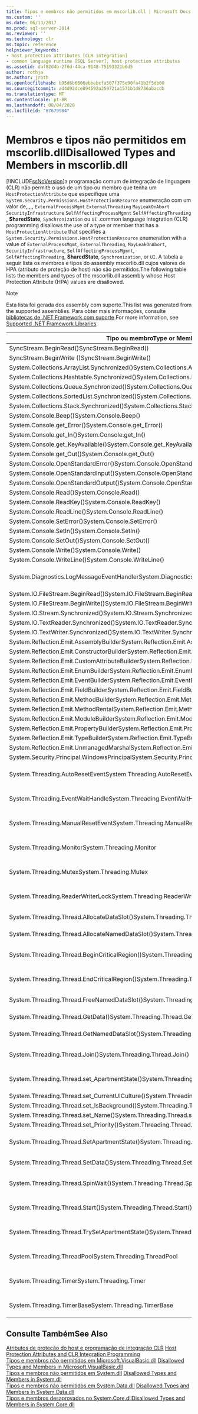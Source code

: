 ```yaml
---
title: Tipos e membros não permitidos em mscorlib.dll | Microsoft Docs
ms.custom: ''
ms.date: 06/13/2017
ms.prod: sql-server-2014
ms.reviewer: ''
ms.technology: clr
ms.topic: reference
helpviewer_keywords:
- host protection attributes [CLR integration]
- common language runtime [SQL Server], host protection attributes
ms.assetid: daf82d4b-2f6d-44ca-9148-75193321b6d5
author: rothja
ms.author: jroth
ms.openlocfilehash: b95d6b6606ebbebcfa507f375e90fa41b2f5db00
ms.sourcegitcommit: ad4d92dce894592a259721a1571b1d8736abacdb
ms.translationtype: MT
ms.contentlocale: pt-BR
ms.lasthandoff: 08/04/2020
ms.locfileid: "87679984"
---
```

# <a name="disallowed-types-and-members-in-mscorlibdll"></a><span data-ttu-id="698af-102">Membros e tipos não permitidos em mscorlib.dll</span><span class="sxs-lookup"><span data-stu-id="698af-102">Disallowed Types and Members in mscorlib.dll</span></span>
  [!INCLUDE[ssNoVersion](../../includes/ssnoversion-md.md)]<span data-ttu-id="698af-103">a programação comum de integração de linguagem (CLR) não permite o uso de um tipo ou membro que tenha um `HostProtectionAttribute` que especifique uma `System.Security.Permissions.HostProtectionResource` enumeração com um valor de,,,,, `ExternalProcessMgmt` `ExternalThreading` `MayLeakOnAbort` `SecurityInfrastructure` `SelfAffectingProcessMgmnt` `SelfAffectingThreading` , **SharedState**, `Synchronization` ou `UI` .</span><span class="sxs-lookup"><span data-stu-id="698af-103">common language integration (CLR) programming disallows the use of a type or member that has a `HostProtectionAttribute` that specifies a `System.Security.Permissions.HostProtectionResource` enumeration with a value of `ExternalProcessMgmt`, `ExternalThreading`, `MayLeakOnAbort`, `SecurityInfrastructure`, `SelfAffectingProcessMgmnt`, `SelfAffectingThreading`, **SharedState**, `Synchronization`, or `UI`.</span></span> <span data-ttu-id="698af-104">A tabela a seguir lista os membros e tipos do assembly mscorlib.dll cujos valores de HPA (atributo de proteção de host) não são permitidos.</span><span class="sxs-lookup"><span data-stu-id="698af-104">The following table lists the members and types of the mscorlib.dll assembly whose Host Protection Attribute (HPA) values are disallowed.</span></span>  
  
> [!NOTE]  
>  <span data-ttu-id="698af-105">Esta lista foi gerada dos assembly com suporte.</span><span class="sxs-lookup"><span data-stu-id="698af-105">This list was generated from the supported assemblies.</span></span> <span data-ttu-id="698af-106">Para obter mais informações, consulte [bibliotecas de .NET Framework com suporte](../clr-integration/database-objects/supported-net-framework-libraries.md).</span><span class="sxs-lookup"><span data-stu-id="698af-106">For more information, see [Supported .NET Framework Libraries](../clr-integration/database-objects/supported-net-framework-libraries.md).</span></span>  
  
|<span data-ttu-id="698af-107">Tipo ou membro</span><span class="sxs-lookup"><span data-stu-id="698af-107">Type or Member</span></span>|<span data-ttu-id="698af-108">Valor(es) de HPA</span><span class="sxs-lookup"><span data-stu-id="698af-108">HPA Value(s)</span></span>|  
|--------------------|--------------------|  
|<span data-ttu-id="698af-109">SyncStream.BeginRead()</span><span class="sxs-lookup"><span data-stu-id="698af-109">SyncStream.BeginRead()</span></span>|<span data-ttu-id="698af-110">ExternalThreading</span><span class="sxs-lookup"><span data-stu-id="698af-110">ExternalThreading</span></span>|  
|<span data-ttu-id="698af-111">SyncStream.BeginWrite ()</span><span class="sxs-lookup"><span data-stu-id="698af-111">SyncStream.BeginWrite()</span></span>|<span data-ttu-id="698af-112">ExternalThreading</span><span class="sxs-lookup"><span data-stu-id="698af-112">ExternalThreading</span></span>|  
|<span data-ttu-id="698af-113">System.Collections.ArrayList.Synchronized()</span><span class="sxs-lookup"><span data-stu-id="698af-113">System.Collections.ArrayList.Synchronized()</span></span>|<span data-ttu-id="698af-114">Sincronização</span><span class="sxs-lookup"><span data-stu-id="698af-114">Synchronization</span></span>|  
|<span data-ttu-id="698af-115">System.Collections.Hashtable.Synchronized()</span><span class="sxs-lookup"><span data-stu-id="698af-115">System.Collections.Hashtable.Synchronized()</span></span>|<span data-ttu-id="698af-116">Sincronização</span><span class="sxs-lookup"><span data-stu-id="698af-116">Synchronization</span></span>|  
|<span data-ttu-id="698af-117">System.Collections.Queue.Synchronized()</span><span class="sxs-lookup"><span data-stu-id="698af-117">System.Collections.Queue.Synchronized()</span></span>|<span data-ttu-id="698af-118">Sincronização</span><span class="sxs-lookup"><span data-stu-id="698af-118">Synchronization</span></span>|  
|<span data-ttu-id="698af-119">System.Collections.SortedList.Synchronized()</span><span class="sxs-lookup"><span data-stu-id="698af-119">System.Collections.SortedList.Synchronized()</span></span>|<span data-ttu-id="698af-120">Sincronização</span><span class="sxs-lookup"><span data-stu-id="698af-120">Synchronization</span></span>|  
|<span data-ttu-id="698af-121">System.Collections.Stack.Synchronized()</span><span class="sxs-lookup"><span data-stu-id="698af-121">System.Collections.Stack.Synchronized()</span></span>|<span data-ttu-id="698af-122">Sincronização</span><span class="sxs-lookup"><span data-stu-id="698af-122">Synchronization</span></span>|  
|<span data-ttu-id="698af-123">System.Console.Beep()</span><span class="sxs-lookup"><span data-stu-id="698af-123">System.Console.Beep()</span></span>|<span data-ttu-id="698af-124">UI</span><span class="sxs-lookup"><span data-stu-id="698af-124">UI</span></span>|  
|<span data-ttu-id="698af-125">System.Console.get_Error()</span><span class="sxs-lookup"><span data-stu-id="698af-125">System.Console.get_Error()</span></span>|<span data-ttu-id="698af-126">UI</span><span class="sxs-lookup"><span data-stu-id="698af-126">UI</span></span>|  
|<span data-ttu-id="698af-127">System.Console.get_In()</span><span class="sxs-lookup"><span data-stu-id="698af-127">System.Console.get_In()</span></span>|<span data-ttu-id="698af-128">UI</span><span class="sxs-lookup"><span data-stu-id="698af-128">UI</span></span>|  
|<span data-ttu-id="698af-129">System.Console.get_KeyAvailable()</span><span class="sxs-lookup"><span data-stu-id="698af-129">System.Console.get_KeyAvailable()</span></span>|<span data-ttu-id="698af-130">UI</span><span class="sxs-lookup"><span data-stu-id="698af-130">UI</span></span>|  
|<span data-ttu-id="698af-131">System.Console.get_Out()</span><span class="sxs-lookup"><span data-stu-id="698af-131">System.Console.get_Out()</span></span>|<span data-ttu-id="698af-132">UI</span><span class="sxs-lookup"><span data-stu-id="698af-132">UI</span></span>|  
|<span data-ttu-id="698af-133">System.Console.OpenStandardError()</span><span class="sxs-lookup"><span data-stu-id="698af-133">System.Console.OpenStandardError()</span></span>|<span data-ttu-id="698af-134">UI</span><span class="sxs-lookup"><span data-stu-id="698af-134">UI</span></span>|  
|<span data-ttu-id="698af-135">System.Console.OpenStandardInput()</span><span class="sxs-lookup"><span data-stu-id="698af-135">System.Console.OpenStandardInput()</span></span>|<span data-ttu-id="698af-136">UI</span><span class="sxs-lookup"><span data-stu-id="698af-136">UI</span></span>|  
|<span data-ttu-id="698af-137">System.Console.OpenStandardOutput()</span><span class="sxs-lookup"><span data-stu-id="698af-137">System.Console.OpenStandardOutput()</span></span>|<span data-ttu-id="698af-138">UI</span><span class="sxs-lookup"><span data-stu-id="698af-138">UI</span></span>|  
|<span data-ttu-id="698af-139">System.Console.Read()</span><span class="sxs-lookup"><span data-stu-id="698af-139">System.Console.Read()</span></span>|<span data-ttu-id="698af-140">UI</span><span class="sxs-lookup"><span data-stu-id="698af-140">UI</span></span>|  
|<span data-ttu-id="698af-141">System.Console.ReadKey()</span><span class="sxs-lookup"><span data-stu-id="698af-141">System.Console.ReadKey()</span></span>|<span data-ttu-id="698af-142">UI</span><span class="sxs-lookup"><span data-stu-id="698af-142">UI</span></span>|  
|<span data-ttu-id="698af-143">System.Console.ReadLine()</span><span class="sxs-lookup"><span data-stu-id="698af-143">System.Console.ReadLine()</span></span>|<span data-ttu-id="698af-144">UI</span><span class="sxs-lookup"><span data-stu-id="698af-144">UI</span></span>|  
|<span data-ttu-id="698af-145">System.Console.SetError()</span><span class="sxs-lookup"><span data-stu-id="698af-145">System.Console.SetError()</span></span>|<span data-ttu-id="698af-146">UI</span><span class="sxs-lookup"><span data-stu-id="698af-146">UI</span></span>|  
|<span data-ttu-id="698af-147">System.Console.SetIn()</span><span class="sxs-lookup"><span data-stu-id="698af-147">System.Console.SetIn()</span></span>|<span data-ttu-id="698af-148">UI</span><span class="sxs-lookup"><span data-stu-id="698af-148">UI</span></span>|  
|<span data-ttu-id="698af-149">System.Console.SetOut()</span><span class="sxs-lookup"><span data-stu-id="698af-149">System.Console.SetOut()</span></span>|<span data-ttu-id="698af-150">UI</span><span class="sxs-lookup"><span data-stu-id="698af-150">UI</span></span>|  
|<span data-ttu-id="698af-151">System.Console.Write()</span><span class="sxs-lookup"><span data-stu-id="698af-151">System.Console.Write()</span></span>|<span data-ttu-id="698af-152">UI</span><span class="sxs-lookup"><span data-stu-id="698af-152">UI</span></span>|  
|<span data-ttu-id="698af-153">System.Console.WriteLine()</span><span class="sxs-lookup"><span data-stu-id="698af-153">System.Console.WriteLine()</span></span>|<span data-ttu-id="698af-154">UI</span><span class="sxs-lookup"><span data-stu-id="698af-154">UI</span></span>|  
|<span data-ttu-id="698af-155">System.Diagnostics.LogMessageEventHandler</span><span class="sxs-lookup"><span data-stu-id="698af-155">System.Diagnostics.LogMessageEventHandler</span></span>|<span data-ttu-id="698af-156">ExternalThreading, Synchronization</span><span class="sxs-lookup"><span data-stu-id="698af-156">ExternalThreading, Synchronization</span></span>|  
|<span data-ttu-id="698af-157">System.IO.FileStream.BeginRead()</span><span class="sxs-lookup"><span data-stu-id="698af-157">System.IO.FileStream.BeginRead()</span></span>|<span data-ttu-id="698af-158">ExternalThreading</span><span class="sxs-lookup"><span data-stu-id="698af-158">ExternalThreading</span></span>|  
|<span data-ttu-id="698af-159">System.IO.FileStream.BeginWrite()</span><span class="sxs-lookup"><span data-stu-id="698af-159">System.IO.FileStream.BeginWrite()</span></span>|<span data-ttu-id="698af-160">ExternalThreading</span><span class="sxs-lookup"><span data-stu-id="698af-160">ExternalThreading</span></span>|  
|<span data-ttu-id="698af-161">System.IO.Stream.Synchronized()</span><span class="sxs-lookup"><span data-stu-id="698af-161">System.IO.Stream.Synchronized()</span></span>|<span data-ttu-id="698af-162">Sincronização</span><span class="sxs-lookup"><span data-stu-id="698af-162">Synchronization</span></span>|  
|<span data-ttu-id="698af-163">System.IO.TextReader.Synchronized()</span><span class="sxs-lookup"><span data-stu-id="698af-163">System.IO.TextReader.Synchronized()</span></span>|<span data-ttu-id="698af-164">Sincronização</span><span class="sxs-lookup"><span data-stu-id="698af-164">Synchronization</span></span>|  
|<span data-ttu-id="698af-165">System.IO.TextWriter.Synchronized()</span><span class="sxs-lookup"><span data-stu-id="698af-165">System.IO.TextWriter.Synchronized()</span></span>|<span data-ttu-id="698af-166">Sincronização</span><span class="sxs-lookup"><span data-stu-id="698af-166">Synchronization</span></span>|  
|<span data-ttu-id="698af-167">System.Reflection.Emit.AssemblyBuilder</span><span class="sxs-lookup"><span data-stu-id="698af-167">System.Reflection.Emit.AssemblyBuilder</span></span>|<span data-ttu-id="698af-168">MayLeakOnAbort</span><span class="sxs-lookup"><span data-stu-id="698af-168">MayLeakOnAbort</span></span>|  
|<span data-ttu-id="698af-169">System.Reflection.Emit.ConstructorBuilder</span><span class="sxs-lookup"><span data-stu-id="698af-169">System.Reflection.Emit.ConstructorBuilder</span></span>|<span data-ttu-id="698af-170">MayLeakOnAbort</span><span class="sxs-lookup"><span data-stu-id="698af-170">MayLeakOnAbort</span></span>|  
|<span data-ttu-id="698af-171">System.Reflection.Emit.CustomAttributeBuilder</span><span class="sxs-lookup"><span data-stu-id="698af-171">System.Reflection.Emit.CustomAttributeBuilder</span></span>|<span data-ttu-id="698af-172">MayLeakOnAbort</span><span class="sxs-lookup"><span data-stu-id="698af-172">MayLeakOnAbort</span></span>|  
|<span data-ttu-id="698af-173">System.Reflection.Emit.EnumBuilder</span><span class="sxs-lookup"><span data-stu-id="698af-173">System.Reflection.Emit.EnumBuilder</span></span>|<span data-ttu-id="698af-174">MayLeakOnAbort</span><span class="sxs-lookup"><span data-stu-id="698af-174">MayLeakOnAbort</span></span>|  
|<span data-ttu-id="698af-175">System.Reflection.Emit.EventBuilder</span><span class="sxs-lookup"><span data-stu-id="698af-175">System.Reflection.Emit.EventBuilder</span></span>|<span data-ttu-id="698af-176">MayLeakOnAbort</span><span class="sxs-lookup"><span data-stu-id="698af-176">MayLeakOnAbort</span></span>|  
|<span data-ttu-id="698af-177">System.Reflection.Emit.FieldBuilder</span><span class="sxs-lookup"><span data-stu-id="698af-177">System.Reflection.Emit.FieldBuilder</span></span>|<span data-ttu-id="698af-178">MayLeakOnAbort</span><span class="sxs-lookup"><span data-stu-id="698af-178">MayLeakOnAbort</span></span>|  
|<span data-ttu-id="698af-179">System.Reflection.Emit.MethodBuilder</span><span class="sxs-lookup"><span data-stu-id="698af-179">System.Reflection.Emit.MethodBuilder</span></span>|<span data-ttu-id="698af-180">MayLeakOnAbort</span><span class="sxs-lookup"><span data-stu-id="698af-180">MayLeakOnAbort</span></span>|  
|<span data-ttu-id="698af-181">System.Reflection.Emit.MethodRental</span><span class="sxs-lookup"><span data-stu-id="698af-181">System.Reflection.Emit.MethodRental</span></span>|<span data-ttu-id="698af-182">MayLeakOnAbort</span><span class="sxs-lookup"><span data-stu-id="698af-182">MayLeakOnAbort</span></span>|  
|<span data-ttu-id="698af-183">System.Reflection.Emit.ModuleBuilder</span><span class="sxs-lookup"><span data-stu-id="698af-183">System.Reflection.Emit.ModuleBuilder</span></span>|<span data-ttu-id="698af-184">MayLeakOnAbort</span><span class="sxs-lookup"><span data-stu-id="698af-184">MayLeakOnAbort</span></span>|  
|<span data-ttu-id="698af-185">System.Reflection.Emit.PropertyBuilder</span><span class="sxs-lookup"><span data-stu-id="698af-185">System.Reflection.Emit.PropertyBuilder</span></span>|<span data-ttu-id="698af-186">MayLeakOnAbort</span><span class="sxs-lookup"><span data-stu-id="698af-186">MayLeakOnAbort</span></span>|  
|<span data-ttu-id="698af-187">System.Reflection.Emit.TypeBuilder</span><span class="sxs-lookup"><span data-stu-id="698af-187">System.Reflection.Emit.TypeBuilder</span></span>|<span data-ttu-id="698af-188">MayLeakOnAbort</span><span class="sxs-lookup"><span data-stu-id="698af-188">MayLeakOnAbort</span></span>|  
|<span data-ttu-id="698af-189">System.Reflection.Emit.UnmanagedMarshal</span><span class="sxs-lookup"><span data-stu-id="698af-189">System.Reflection.Emit.UnmanagedMarshal</span></span>|<span data-ttu-id="698af-190">MayLeakOnAbort</span><span class="sxs-lookup"><span data-stu-id="698af-190">MayLeakOnAbort</span></span>|  
|<span data-ttu-id="698af-191">System.Security.Principal.WindowsPrincipal</span><span class="sxs-lookup"><span data-stu-id="698af-191">System.Security.Principal.WindowsPrincipal</span></span>|<span data-ttu-id="698af-192">SecurityInfrastructure</span><span class="sxs-lookup"><span data-stu-id="698af-192">SecurityInfrastructure</span></span>|  
|<span data-ttu-id="698af-193">System.Threading.AutoResetEvent</span><span class="sxs-lookup"><span data-stu-id="698af-193">System.Threading.AutoResetEvent</span></span>|<span data-ttu-id="698af-194">ExternalThreading, Synchronization</span><span class="sxs-lookup"><span data-stu-id="698af-194">ExternalThreading, Synchronization</span></span>|  
|<span data-ttu-id="698af-195">System.Threading.EventWaitHandle</span><span class="sxs-lookup"><span data-stu-id="698af-195">System.Threading.EventWaitHandle</span></span>|<span data-ttu-id="698af-196">ExternalThreading, Synchronization</span><span class="sxs-lookup"><span data-stu-id="698af-196">ExternalThreading, Synchronization</span></span>|  
|<span data-ttu-id="698af-197">System.Threading.ManualResetEvent</span><span class="sxs-lookup"><span data-stu-id="698af-197">System.Threading.ManualResetEvent</span></span>|<span data-ttu-id="698af-198">ExternalThreading, Synchronization</span><span class="sxs-lookup"><span data-stu-id="698af-198">ExternalThreading, Synchronization</span></span>|  
|<span data-ttu-id="698af-199">System.Threading.Monitor</span><span class="sxs-lookup"><span data-stu-id="698af-199">System.Threading.Monitor</span></span>|<span data-ttu-id="698af-200">ExternalThreading, Synchronization</span><span class="sxs-lookup"><span data-stu-id="698af-200">ExternalThreading, Synchronization</span></span>|  
|<span data-ttu-id="698af-201">System.Threading.Mutex</span><span class="sxs-lookup"><span data-stu-id="698af-201">System.Threading.Mutex</span></span>|<span data-ttu-id="698af-202">ExternalThreading, Synchronization</span><span class="sxs-lookup"><span data-stu-id="698af-202">ExternalThreading, Synchronization</span></span>|  
|<span data-ttu-id="698af-203">System.Threading.ReaderWriterLock</span><span class="sxs-lookup"><span data-stu-id="698af-203">System.Threading.ReaderWriterLock</span></span>|<span data-ttu-id="698af-204">ExternalThreading, Synchronization</span><span class="sxs-lookup"><span data-stu-id="698af-204">ExternalThreading, Synchronization</span></span>|  
|<span data-ttu-id="698af-205">System.Threading.Thread.AllocateDataSlot()</span><span class="sxs-lookup"><span data-stu-id="698af-205">System.Threading.Thread.AllocateDataSlot()</span></span>|<span data-ttu-id="698af-206">ExternalThreading, SharedState</span><span class="sxs-lookup"><span data-stu-id="698af-206">ExternalThreading, SharedState</span></span>|  
|<span data-ttu-id="698af-207">System.Threading.Thread.AllocateNamedDataSlot()</span><span class="sxs-lookup"><span data-stu-id="698af-207">System.Threading.Thread.AllocateNamedDataSlot()</span></span>|<span data-ttu-id="698af-208">ExternalThreading, SharedState</span><span class="sxs-lookup"><span data-stu-id="698af-208">ExternalThreading, SharedState</span></span>|  
|<span data-ttu-id="698af-209">System.Threading.Thread.BeginCriticalRegion()</span><span class="sxs-lookup"><span data-stu-id="698af-209">System.Threading.Thread.BeginCriticalRegion()</span></span>|<span data-ttu-id="698af-210">ExternalThreading, Synchronization</span><span class="sxs-lookup"><span data-stu-id="698af-210">ExternalThreading, Synchronization</span></span>|  
|<span data-ttu-id="698af-211">System.Threading.Thread.EndCriticalRegion()</span><span class="sxs-lookup"><span data-stu-id="698af-211">System.Threading.Thread.EndCriticalRegion()</span></span>|<span data-ttu-id="698af-212">ExternalThreading, Synchronization</span><span class="sxs-lookup"><span data-stu-id="698af-212">ExternalThreading, Synchronization</span></span>|  
|<span data-ttu-id="698af-213">System.Threading.Thread.FreeNamedDataSlot()</span><span class="sxs-lookup"><span data-stu-id="698af-213">System.Threading.Thread.FreeNamedDataSlot()</span></span>|<span data-ttu-id="698af-214">ExternalThreading, SharedState</span><span class="sxs-lookup"><span data-stu-id="698af-214">ExternalThreading, SharedState</span></span>|  
|<span data-ttu-id="698af-215">System.Threading.Thread.GetData()</span><span class="sxs-lookup"><span data-stu-id="698af-215">System.Threading.Thread.GetData()</span></span>|<span data-ttu-id="698af-216">ExternalThreading, SharedState</span><span class="sxs-lookup"><span data-stu-id="698af-216">ExternalThreading, SharedState</span></span>|  
|<span data-ttu-id="698af-217">System.Threading.Thread.GetNamedDataSlot()</span><span class="sxs-lookup"><span data-stu-id="698af-217">System.Threading.Thread.GetNamedDataSlot()</span></span>|<span data-ttu-id="698af-218">ExternalThreading, SharedState</span><span class="sxs-lookup"><span data-stu-id="698af-218">ExternalThreading, SharedState</span></span>|  
|<span data-ttu-id="698af-219">System.Threading.Thread.Join()</span><span class="sxs-lookup"><span data-stu-id="698af-219">System.Threading.Thread.Join()</span></span>|<span data-ttu-id="698af-220">ExternalThreading, Synchronization</span><span class="sxs-lookup"><span data-stu-id="698af-220">ExternalThreading, Synchronization</span></span>|  
|<span data-ttu-id="698af-221">System.Threading.Thread.set_ApartmentState()</span><span class="sxs-lookup"><span data-stu-id="698af-221">System.Threading.Thread.set_ApartmentState()</span></span>|<span data-ttu-id="698af-222">Synchronization, SelfAffectingThreading</span><span class="sxs-lookup"><span data-stu-id="698af-222">Synchronization, SelfAffectingThreading</span></span>|  
|<span data-ttu-id="698af-223">System.Threading.Thread.set_CurrentUICulture()</span><span class="sxs-lookup"><span data-stu-id="698af-223">System.Threading.Thread.set_CurrentUICulture()</span></span>|<span data-ttu-id="698af-224">ExternalThreading</span><span class="sxs-lookup"><span data-stu-id="698af-224">ExternalThreading</span></span>|  
|<span data-ttu-id="698af-225">System.Threading.Thread.set_IsBackground()</span><span class="sxs-lookup"><span data-stu-id="698af-225">System.Threading.Thread.set_IsBackground()</span></span>|<span data-ttu-id="698af-226">SelfAffectingThreading</span><span class="sxs-lookup"><span data-stu-id="698af-226">SelfAffectingThreading</span></span>|  
|<span data-ttu-id="698af-227">System.Threading.Thread.set_Name()</span><span class="sxs-lookup"><span data-stu-id="698af-227">System.Threading.Thread.set_Name()</span></span>|<span data-ttu-id="698af-228">ExternalThreading</span><span class="sxs-lookup"><span data-stu-id="698af-228">ExternalThreading</span></span>|  
|<span data-ttu-id="698af-229">System.Threading.Thread.set_Priority()</span><span class="sxs-lookup"><span data-stu-id="698af-229">System.Threading.Thread.set_Priority()</span></span>|<span data-ttu-id="698af-230">SelfAffectingThreading</span><span class="sxs-lookup"><span data-stu-id="698af-230">SelfAffectingThreading</span></span>|  
|<span data-ttu-id="698af-231">System.Threading.Thread.SetApartmentState()</span><span class="sxs-lookup"><span data-stu-id="698af-231">System.Threading.Thread.SetApartmentState()</span></span>|<span data-ttu-id="698af-232">Synchronization, SelfAffectingThreading</span><span class="sxs-lookup"><span data-stu-id="698af-232">Synchronization, SelfAffectingThreading</span></span>|  
|<span data-ttu-id="698af-233">System.Threading.Thread.SetData()</span><span class="sxs-lookup"><span data-stu-id="698af-233">System.Threading.Thread.SetData()</span></span>|<span data-ttu-id="698af-234">ExternalThreading, SharedState</span><span class="sxs-lookup"><span data-stu-id="698af-234">ExternalThreading, SharedState</span></span>|  
|<span data-ttu-id="698af-235">System.Threading.Thread.SpinWait()</span><span class="sxs-lookup"><span data-stu-id="698af-235">System.Threading.Thread.SpinWait()</span></span>|<span data-ttu-id="698af-236">ExternalThreading, Synchronization</span><span class="sxs-lookup"><span data-stu-id="698af-236">ExternalThreading, Synchronization</span></span>|  
|<span data-ttu-id="698af-237">System.Threading.Thread.Start()</span><span class="sxs-lookup"><span data-stu-id="698af-237">System.Threading.Thread.Start()</span></span>|<span data-ttu-id="698af-238">ExternalThreading, Synchronization</span><span class="sxs-lookup"><span data-stu-id="698af-238">ExternalThreading, Synchronization</span></span>|  
|<span data-ttu-id="698af-239">System.Threading.Thread.TrySetApartmentState()</span><span class="sxs-lookup"><span data-stu-id="698af-239">System.Threading.Thread.TrySetApartmentState()</span></span>|<span data-ttu-id="698af-240">Synchronization, SelfAffectingThreading</span><span class="sxs-lookup"><span data-stu-id="698af-240">Synchronization, SelfAffectingThreading</span></span>|  
|<span data-ttu-id="698af-241">System.Threading.ThreadPool</span><span class="sxs-lookup"><span data-stu-id="698af-241">System.Threading.ThreadPool</span></span>|<span data-ttu-id="698af-242">ExternalThreading, Synchronization</span><span class="sxs-lookup"><span data-stu-id="698af-242">ExternalThreading, Synchronization</span></span>|  
|<span data-ttu-id="698af-243">System.Threading.Timer</span><span class="sxs-lookup"><span data-stu-id="698af-243">System.Threading.Timer</span></span>|<span data-ttu-id="698af-244">ExternalThreading, Synchronization</span><span class="sxs-lookup"><span data-stu-id="698af-244">ExternalThreading, Synchronization</span></span>|  
|<span data-ttu-id="698af-245">System.Threading.TimerBase</span><span class="sxs-lookup"><span data-stu-id="698af-245">System.Threading.TimerBase</span></span>|<span data-ttu-id="698af-246">ExternalThreading, Synchronization</span><span class="sxs-lookup"><span data-stu-id="698af-246">ExternalThreading, Synchronization</span></span>|  
  
## <a name="see-also"></a><span data-ttu-id="698af-247">Consulte Também</span><span class="sxs-lookup"><span data-stu-id="698af-247">See Also</span></span>  
 <span data-ttu-id="698af-248">[Atributos de proteção do host e programação de integração CLR](host-protection-attributes-and-clr-integration-programming.md) </span><span class="sxs-lookup"><span data-stu-id="698af-248">[Host Protection Attributes and CLR Integration Programming](host-protection-attributes-and-clr-integration-programming.md) </span></span>  
 <span data-ttu-id="698af-249">[Tipos e membros não permitidos em Microsoft.VisualBasic.dll](disallowed-types-and-members-in-microsoft-visualbasic-dll.md) </span><span class="sxs-lookup"><span data-stu-id="698af-249">[Disallowed Types and Members in Microsoft.VisualBasic.dll](disallowed-types-and-members-in-microsoft-visualbasic-dll.md) </span></span>  
 <span data-ttu-id="698af-250">[Tipos e membros não permitidos em System.dll](disallowed-types-and-members-in-system-dll.md) </span><span class="sxs-lookup"><span data-stu-id="698af-250">[Disallowed Types and Members in System.dll](disallowed-types-and-members-in-system-dll.md) </span></span>  
 <span data-ttu-id="698af-251">[Tipos e membros não permitidos em System.Data.dll](disallowed-types-and-members-in-system-data-dll.md) </span><span class="sxs-lookup"><span data-stu-id="698af-251">[Disallowed Types and Members in System.Data.dll](disallowed-types-and-members-in-system-data-dll.md) </span></span>  
 [<span data-ttu-id="698af-252">Tipos e membros desaprovados no System.Core.dll</span><span class="sxs-lookup"><span data-stu-id="698af-252">Disallowed Types and Members in System.Core.dll</span></span>](disallowed-types-and-members-in-system-core-dll.md)  
  
  
